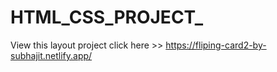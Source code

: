 # HTML_CSS_PROJECT_
View this layout project click here >>     https://fliping-card2-by-subhajit.netlify.app/
